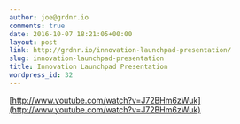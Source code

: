 ```yaml
---
author: joe@grdnr.io
comments: true
date: 2016-10-07 18:21:05+00:00
layout: post
link: http://grdnr.io/innovation-launchpad-presentation/
slug: innovation-launchpad-presentation
title: Innovation Launchpad Presentation
wordpress_id: 32
---
```


[http://www.youtube.com/watch?v=J72BHm6zWuk](http://www.youtube.com/watch?v=J72BHm6zWuk)
